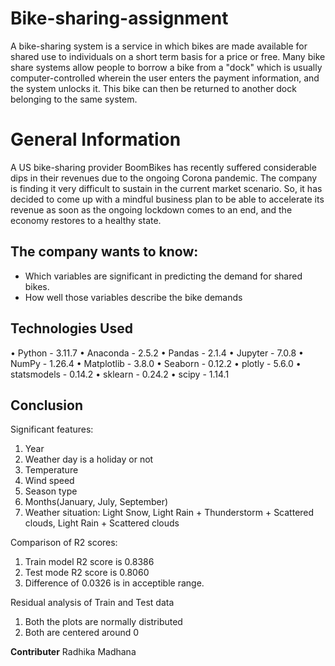 # Bike-sharing-assignment
A bike-sharing system is a service in which bikes are made available for shared use to individuals on a short term basis for a price or free. Many bike share systems allow people to borrow a bike from a "dock" which is usually computer-controlled wherein the user enters the payment information, and the system unlocks it. This bike can then be returned to another dock belonging to the same system.

# General Information
   A US bike-sharing provider BoomBikes has recently suffered considerable dips in their revenues due to the ongoing Corona pandemic. The company is finding it very difficult to sustain in the current market scenario. So, it has decided to come up with a mindful business plan to be able to accelerate its revenue as soon as the ongoing lockdown comes to an end, and the economy restores to a healthy state. 
   
## The company wants to know:
- Which variables are significant in predicting the demand for shared bikes.
- How well those variables describe the bike demands

## Technologies Used
  •	Python - 3.11.7
	•	Anaconda - 2.5.2
  •	Pandas - 2.1.4
  •	Jupyter - 7.0.8
  •	NumPy - 1.26.4
  •	Matplotlib - 3.8.0
  •	Seaborn - 0.12.2
	•	plotly -  5.6.0
	•	statsmodels - 0.14.2
	•	sklearn - 0.24.2
	•	scipy - 1.14.1

## Conclusion

Significant features:
1. Year
2. Weather day is a holiday or not
3. Temperature
4. Wind speed
5. Season type
6. Months(January, July, September)
7. Weather situation: Light Snow, Light Rain + Thunderstorm + Scattered clouds, Light Rain + Scattered clouds

Comparison of R2 scores:
1. Train model R2 score is 0.8386
2. Test mode R2 score is   0.8060
3. Difference of 0.0326 is in acceptible range.

Residual analysis of Train and Test data
1. Both the plots are normally distributed
2. Both are centered around 0

**Contributer**
  Radhika Madhana
